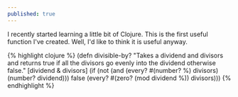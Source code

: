 ```yaml
---
published: true
---
```



I recently started learning a little bit of Clojure. This is the first useful
function I've created. Well, I'd like to think it is useful anyway.

{% highlight clojure %}
(defn divisible-by?
  "Takes a dividend and divisors and returns true if all the divisors go evenly
  into the dividend otherwise false."
  [dividend & divisors]
  (if (not (and (every? #(number? %) divisors) (number? dividend))) false
    (every? #(zero? (mod dividend %)) divisors)))
{% endhighlight %}
